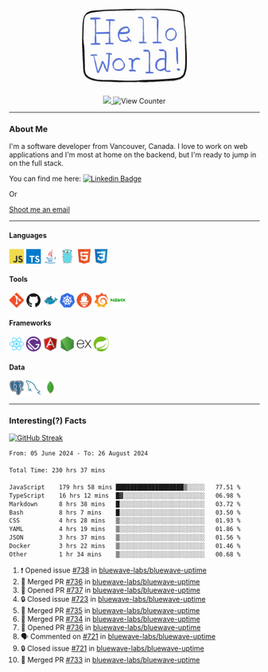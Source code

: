 <div align="center">
    <img src="./img/hello_world.webp" height="200px" width="">
    <div>
        <a href="https://www.linkedin.com/in/ajhollid">
            <img src="https://img.shields.io/badge/LinkedIn-blue"/>
        </a>
        <img src="https://komarev.com/ghpvc/?username=ajhollid&color=yellow" alt="View Counter">
    </div>
</div>

---

### About Me

I'm a software developer from Vancouver, Canada. I love to work on web applications and I'm most at home on the backend, but I'm ready to jump in on the full stack.

You can find me here: [![Linkedin Badge](https://img.shields.io/badge/-ajhollid-blue?style=flat&logo=Linkedin&logoColor=white)](https://www.linkedin.com/in/ajhollid)

Or

[Shoot me an email](mailto:ajhollid@gmail.com)

---

#### Languages

<div>
    <img src="./img/devicons/javascript-original.svg" width=30 height=30 alt="JavaScript">
    <img src="/img/devicons/typescript-original.svg" width=30 height=30 alt="TypeScript">
    <img src="./img/devicons/java-original.svg" width=30 height=30 alt="Java">
    <img src="./img/devicons/go-original.svg" width=30 height=30 alt="Golang">
    <img src="./img/devicons/html5-original.svg" width=30 height=30 alt="HTML 5">
    <img src="./img/devicons/css3-original.svg" width=30 height=30 alt="CSS 3">
</div>

#### Tools

<div>
    <img src="./img/devicons/git-original.svg" width=30 height=30 alt="Git">
    <img src="./img/devicons/github-original.svg" width=30 height=30 alt="Github">
    <img src="./img/devicons/docker-original.svg" width=30 
    height=30 alt="Docker">
    <img src="./img/devicons/kubernetes-original.svg" width=30 height=30 alt="K8">
    <img src="./img/devicons/prometheus-original.svg" width=30 height=30 alt="Prometheus">
    <img src="./img/devicons/grafana-original.svg" width=30 height=30 alt="Grafana">
    <img src="./img/devicons/nginx-original.svg" width=30 height=30 alt="Nginx">
</div>

#### Frameworks

<div>
    <img src="./img/devicons/react-original.svg" width=30 height=30 alt="React">
    <img src="./img/devicons/gatsby-original.svg" width=30 height=30 alt="Gatsby">
    <img src="./img/devicons/angularjs-original.svg" width=30 height=30 alt="AngularJS">
    <img src="./img/devicons/nodejs-original.svg" width=30 height=30 alt="NodeJS">
    <img src="./img/devicons/express-original.svg" width=30 height=30 alt="Express">
    <img src="./img/devicons/spring-original.svg" width=30 height=30 alt="Spring">
</div>

#### Data

<div>
    <img src="./img/devicons/postgresql-original.svg" width=30 height=30 alt="Postgresql">
    <img src="./img/devicons/mysql-original.svg" width=30 height=30 alt="Mysql">
    <img src="./img/devicons/mongodb-original.svg" width=30 height=30 alt="MongoDB">
</div>

---

### Interesting(?) Facts

[![GitHub Streak](http://github-readme-streak-stats.herokuapp.com?user=ajhollid)](https://git.io/streak-stats)

 <!--START_SECTION:waka-->

```txt
From: 05 June 2024 - To: 26 August 2024

Total Time: 230 hrs 37 mins

JavaScript    179 hrs 58 mins ███████████████████▒░░░░░   77.51 %
TypeScript    16 hrs 12 mins  █▓░░░░░░░░░░░░░░░░░░░░░░░   06.98 %
Markdown      8 hrs 38 mins   █░░░░░░░░░░░░░░░░░░░░░░░░   03.72 %
Bash          8 hrs 7 mins    █░░░░░░░░░░░░░░░░░░░░░░░░   03.50 %
CSS           4 hrs 28 mins   ▒░░░░░░░░░░░░░░░░░░░░░░░░   01.93 %
YAML          4 hrs 19 mins   ▒░░░░░░░░░░░░░░░░░░░░░░░░   01.86 %
JSON          3 hrs 37 mins   ▒░░░░░░░░░░░░░░░░░░░░░░░░   01.56 %
Docker        3 hrs 22 mins   ▒░░░░░░░░░░░░░░░░░░░░░░░░   01.46 %
Other         1 hr 34 mins    ▒░░░░░░░░░░░░░░░░░░░░░░░░   00.68 %
```

<!--END_SECTION:waka-->


<!--START_SECTION:activity-->
1. ❗ Opened issue [#738](https://github.com/bluewave-labs/bluewave-uptime/issues/738) in [bluewave-labs/bluewave-uptime](https://github.com/bluewave-labs/bluewave-uptime)
2. 🎉 Merged PR [#736](https://github.com/bluewave-labs/bluewave-uptime/pull/736) in [bluewave-labs/bluewave-uptime](https://github.com/bluewave-labs/bluewave-uptime)
3. 💪 Opened PR [#737](https://github.com/bluewave-labs/bluewave-uptime/pull/737) in [bluewave-labs/bluewave-uptime](https://github.com/bluewave-labs/bluewave-uptime)
4. 🔒 Closed issue [#723](https://github.com/bluewave-labs/bluewave-uptime/issues/723) in [bluewave-labs/bluewave-uptime](https://github.com/bluewave-labs/bluewave-uptime)
5. 🎉 Merged PR [#735](https://github.com/bluewave-labs/bluewave-uptime/pull/735) in [bluewave-labs/bluewave-uptime](https://github.com/bluewave-labs/bluewave-uptime)
6. 🎉 Merged PR [#734](https://github.com/bluewave-labs/bluewave-uptime/pull/734) in [bluewave-labs/bluewave-uptime](https://github.com/bluewave-labs/bluewave-uptime)
7. 💪 Opened PR [#736](https://github.com/bluewave-labs/bluewave-uptime/pull/736) in [bluewave-labs/bluewave-uptime](https://github.com/bluewave-labs/bluewave-uptime)
8. 🗣 Commented on [#721](https://github.com/bluewave-labs/bluewave-uptime/issues/721#issuecomment-2313604236) in [bluewave-labs/bluewave-uptime](https://github.com/bluewave-labs/bluewave-uptime)
9. 🔒 Closed issue [#721](https://github.com/bluewave-labs/bluewave-uptime/issues/721) in [bluewave-labs/bluewave-uptime](https://github.com/bluewave-labs/bluewave-uptime)
10. 🎉 Merged PR [#733](https://github.com/bluewave-labs/bluewave-uptime/pull/733) in [bluewave-labs/bluewave-uptime](https://github.com/bluewave-labs/bluewave-uptime)
<!--END_SECTION:activity-->
